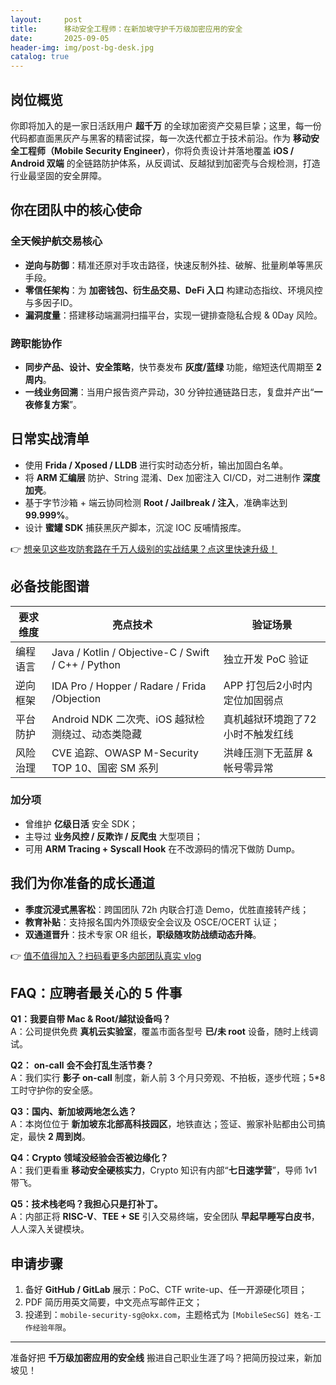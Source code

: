 ```yaml
---
layout:     post
title:      移动安全工程师：在新加坡守护千万级加密应用的安全
date:       2025-09-05
header-img: img/post-bg-desk.jpg
catalog: true
---
```


## 岗位概览
你即将加入的是一家日活跃用户 **超千万** 的全球加密资产交易巨挚；这里，每一份代码都直面黑灰产与黑客的精密试探，每一次迭代都立于技术前沿。作为 **移动安全工程师（Mobile Security Engineer）**，你将负责设计并落地覆盖 **iOS / Android 双端** 的全链路防护体系，从反调试、反越狱到加密壳与合规检测，打造行业最坚固的安全屏障。

## 你在团队中的核心使命

### 全天候护航交易核心
- **逆向与防御**：精准还原对手攻击路径，快速反制外挂、破解、批量刷单等黑灰手段。  
- **零信任架构**：为 **加密钱包、衍生品交易、DeFi 入口** 构建动态指纹、环境风控与多因子ID。  
- **漏洞度量**：搭建移动端漏洞扫描平台，实现一键排查隐私合规 & 0Day 风险。  

### 跨职能协作
- **同步产品、设计、安全策略**，快节奏发布 **灰度/蓝绿** 功能，缩短迭代周期至 **2 周内**。  
- **一线业务回溯**：当用户报告资产异动，30 分钟拉通链路日志，复盘并产出“**一夜修复方案**”。  

## 日常实战清单

- 使用 **Frida / Xposed / LLDB** 进行实时动态分析，输出加固白名单。  
- 将 **ARM 汇编层** 防护、String 混淆、Dex 加密注入 CI/CD，对二进制作 **深度加壳**。  
- 基于字节沙箱 + 端云协同检测 **Root / Jailbreak / 注入**，准确率达到 **99.999%**。  
- 设计 **蜜罐 SDK** 捕获黑灰产脚本，沉淀 IOC 反哺情报库。  

👉 [想亲见这些攻防套路在千万人级别的实战结果？点这里快速升级！](https://okxdog.com/)

## 必备技能图谱

| 要求维度 | 亮点技术 | 验证场景 |
|---|---|---|
| 编程语言 | Java / Kotlin / Objective-C / Swift / C++ / Python | 独立开发 PoC 验证 |
| 逆向框架 | IDA Pro / Hopper / Radare / Frida /Objection | APP 打包后2小时内定位加固弱点 |
| 平台防护 | Android NDK 二次壳、iOS 越狱检测绕过、动态类隐藏 | 真机越狱环境跑了72小时不触发红线 |
| 风险治理 | CVE 追踪、OWASP M-Security TOP 10、国密 SM 系列 | 洪峰压测下无蓝屏 & 帐号零异常 |

### 加分项
- 曾维护 **亿级日活** 安全 SDK；  
- 主导过 **业务风控 / 反欺诈 / 反爬虫** 大型项目；  
- 可用 **ARM Tracing + Syscall Hook** 在不改源码的情况下做防 Dump。

## 我们为你准备的成长通道

- **季度沉浸式黑客松**：跨国团队 72h 内联合打造 Demo，优胜直接转产线；  
- **教育补贴**：支持报名国内外顶级安全会议及 OSCE/OCERT 认证；  
- **双通道晋升**：技术专家 OR 组长，**职级随攻防战绩动态升降**。  

👉 [值不值得加入？扫码看更多内部团队真实 vlog](https://okxdog.com/)

## FAQ：应聘者最关心的 5 件事

**Q1：我要自带 Mac & Root/越狱设备吗？**  
A：公司提供免费 **真机云实验室**，覆盖市面各型号 **已/未 root** 设备，随时上线调试。

**Q2：** **on-call** **会不会打乱生活节奏？**  
A：我们实行 **影子 on-call** 制度，新人前 3 个月只旁观、不拍板，逐步代班；5*8 工时守护你的安全感。

**Q3：国内、新加坡两地怎么选？**  
A：本岗位位于 **新加坡东北部高科技园区**，地铁直达；签证、搬家补贴都由公司搞定，最快 **2 周到岗**。

**Q4：Crypto 领域没经验会否被边缘化？**  
A：我们更看重 **移动安全硬核实力**，Crypto 知识有内部“**七日速学营**”，导师 1v1 带飞。

**Q5：技术栈老吗？我担心只是打补丁。**  
A：内部正将 **RISC-V**、**TEE + SE** 引入交易终端，安全团队 **早起早睡写白皮书**，人人深入关键模块。

## 申请步骤

1. 备好 **GitHub / GitLab** 展示：PoC、CTF write-up、任一开源硬化项目；  
2. PDF 简历用英文简要，中文亮点写邮件正文；  
3. 投递到：`mobile-security-sg@okx.com`，主题格式为 `[MobileSecSG] 姓名-工作经验年限`。

---  
准备好把 **千万级加密应用的安全线** 搬进自己职业生涯了吗？把简历投过来，新加坡见！